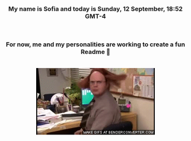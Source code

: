 


<div align="center">
<h3 >My name is Sofia and today is Sunday, 12 September, 18:52 GMT-4</h3><br>
<h3 >For now, me and my personalities are working to create a fun Readme 👋
</h3><br>
<img src='img/dwight.gif' alt='working...'/>
</div>
